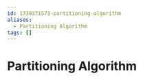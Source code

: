 ```yaml
---
id: 1739371573-partitioning-algorithm
aliases:
  - Partitioning Algorithm
tags: []
---
```


# Partitioning Algorithm
